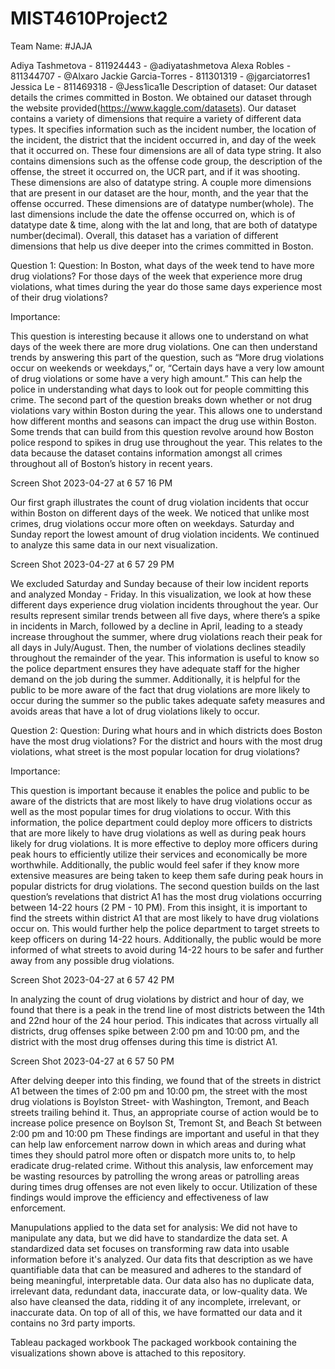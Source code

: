 # MIST4610Project2
Team Name:
#JAJA

Adiya Tashmetova - 811924443 - @adiyatashmetova
Alexa Robles - 811344707 - @Alxaro
Jackie Garcia-Torres - 811301319 - @jgarciatorres1
Jessica Le - 811469318 - @Jess1ica1le
Description of dataset:
Our dataset details the crimes committed in Boston. We obtained our dataset through the website provided(https://www.kaggle.com/datasets). Our dataset contains a variety of dimensions that require a variety of different data types. It specifies information such as the incident number, the location of the incident, the district that the incident occurred in, and day of the week that it occurred on. These four dimensions are all of data type string. It also contains dimensions such as the offense code group, the description of the offense, the street it occurred on, the UCR part, and if it was shooting. These dimensions are also of datatype string. A couple more dimensions that are present in our dataset are the hour, month, and the year that the offense occurred. These dimensions are of datatype number(whole). The last dimensions include the date the offense occurred on, which is of datatype date & time, along with the lat and long, that are both of datatype number(decimal). Overall, this dataset has a variation of different dimensions that help us dive deeper into the crimes committed in Boston.

Question 1:
Question: In Boston, what days of the week tend to have more drug violations? For those days of the week that experience more drug violations, what times during the year do those same days experience most of their drug violations?

Importance:

This question is interesting because it allows one to understand on what days of the week there are more drug violations. One can then understand trends by answering this part of the question, such as “More drug violations occur on weekends or weekdays,” or, “Certain days have a very low amount of drug violations or some have a very high amount.” This can help the police in understanding what days to look out for people committing this crime. The second part of the question breaks down whether or not drug violations vary within Boston during the year. This allows one to understand how different months and seasons can impact the drug use within Boston. Some trends that can build from this question revolve around how Boston police respond to spikes in drug use throughout the year. This relates to the data because the dataset contains information amongst all crimes throughout all of Boston’s history in recent years.

Screen Shot 2023-04-27 at 6 57 16 PM

Our first graph illustrates the count of drug violation incidents that occur within Boston on different days of the week. We noticed that unlike most crimes, drug violations occur more often on weekdays. Saturday and Sunday report the lowest amount of drug violation incidents. We continued to analyze this same data in our next visualization.

Screen Shot 2023-04-27 at 6 57 29 PM

We excluded Saturday and Sunday because of their low incident reports and analyzed Monday - Friday. In this visualization, we look at how these different days experience drug violation incidents throughout the year. Our results represent similar trends between all five days, where there’s a spike in incidents in March, followed by a decline in April, leading to a steady increase throughout the summer, where drug violations reach their peak for all days in July/August. Then, the number of violations declines steadily throughout the remainder of the year. This information is useful to know so the police department ensures they have adequate staff for the higher demand on the job during the summer. Additionally, it is helpful for the public to be more aware of the fact that drug violations are more likely to occur during the summer so the public takes adequate safety measures and avoids areas that have a lot of drug violations likely to occur.

Question 2:
Question: During what hours and in which districts does Boston have the most drug violations? For the district and hours with the most drug violations, what street is the most popular location for drug violations?

Importance:

This question is important because it enables the police and public to be aware of the districts that are most likely to have drug violations occur as well as the most popular times for drug violations to occur. With this information, the police department could deploy more officers to districts that are more likely to have drug violations as well as during peak hours likely for drug violations. It is more effective to deploy more officers during peak hours to efficiently utilize their services and economically be more worthwhile. Additionally, the public would feel safer if they know more extensive measures are being taken to keep them safe during peak hours in popular districts for drug violations. The second question builds on the last question’s revelations that district A1 has the most drug violations occurring between 14-22 hours (2 PM - 10 PM). From this insight, it is important to find the streets within district A1 that are most likely to have drug violations occur on. This would further help the police department to target streets to keep officers on during 14-22 hours. Additionally, the public would be more informed of what streets to avoid during 14-22 hours to be safer and further away from any possible drug violations.

Screen Shot 2023-04-27 at 6 57 42 PM

In analyzing the count of drug violations by district and hour of day, we found that there is a peak in the trend line of most districts between the 14th and 22nd hour of the 24 hour period. This indicates that across virtually all districts, drug offenses spike between 2:00 pm and 10:00 pm, and the district with the most drug offenses during this time is district A1.

Screen Shot 2023-04-27 at 6 57 50 PM

After delving deeper into this finding, we found that of the streets in district A1 between the times of 2:00 pm and 10:00 pm, the street with the most drug violations is Boylston Street- with Washington, Tremont, and Beach streets trailing behind it. Thus, an appropriate course of action would be to increase police presence on Boylson St, Tremont St, and Beach St between 2:00 pm and 10:00 pm These findings are important and useful in that they can help law enforcement narrow down in which areas and during what times they should patrol more often or dispatch more units to, to help eradicate drug-related crime. Without this analysis, law enforcement may be wasting resources by patrolling the wrong areas or patrolling areas during times drug offenses are not even likely to occur. Utilization of these findings would improve the efficiency and effectiveness of law enforcement.

Manupulations applied to the data set for analysis:
We did not have to manipulate any data, but we did have to standardize the data set. A standardized data set focuses on transforming raw data into usable information before it's analyzed. Our data fits that description as we have quantifiable data that can be measured and adheres to the standard of being meaningful, interpretable data. Our data also has no duplicate data, irrelevant data, redundant data, inaccurate data, or low-quality data. We also have cleansed the data, ridding it of any incomplete, irrelevant, or inaccurate data. On top of all of this, we have formatted our data and it contains no 3rd party imports.

Tableau packaged workbook
The packaged workbook containing the visualizations shown above is attached to this repository.
